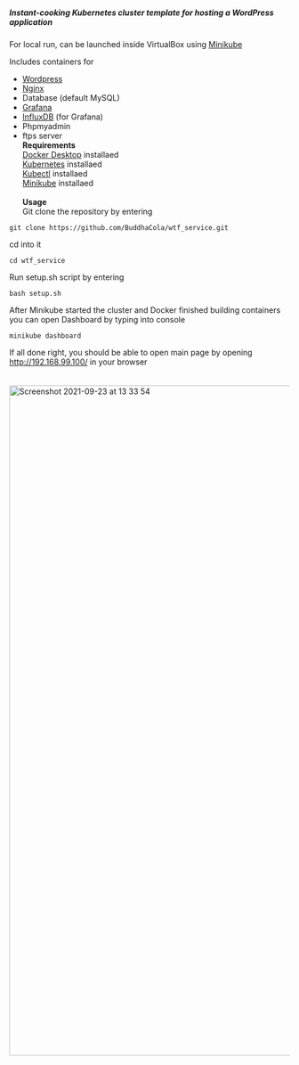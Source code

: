 ##### Instant-cooking Kubernetes cluster template for hosting a WordPress application

For local run, can be launched inside VirtualBox using [Minikube](https://minikube.sigs.k8s.io/docs/start/)

Includes containers for
- [Wordpress](https://wordpress.org/)
- [Nginx](https://www.nginx.com/)
- Database (default MySQL)
- [Grafana](https://grafana.com/)
- [InfluxDB](https://www.influxdata.com/) (for Grafana)
- Phpmyadmin
- ftps server
\
**Requirements**\
[Docker Desktop](https://www.docker.com/products/docker-desktop) installaed\
[Kubernetes](https://kubernetes.io/releases/download/) installaed\
[Kubectl](https://kubernetes.io/docs/reference/kubectl/kubectl/) installaed\
[Minikube](https://minikube.sigs.k8s.io/docs/start/) installaed\
\
**Usage**\
Git clone the repository by entering
```
git clone https://github.com/BuddhaCola/wtf_service.git
```
cd into it
```
cd wtf_service
```
Run setup.sh script by entering
```
bash setup.sh
```
After Minikube started the cluster and Docker finished building containers you can open Dashboard by typing into console
```
minikube dashboard
```
If all done right, you should be able to open main page by opening http://192.168.99.100/ in your browser\
\
\
<img width="1203" alt="Screenshot 2021-09-23 at 13 33 54" src="https://user-images.githubusercontent.com/63592194/134493702-a4b39b57-bff8-49d0-82d8-3b8a8ead5c03.png">
